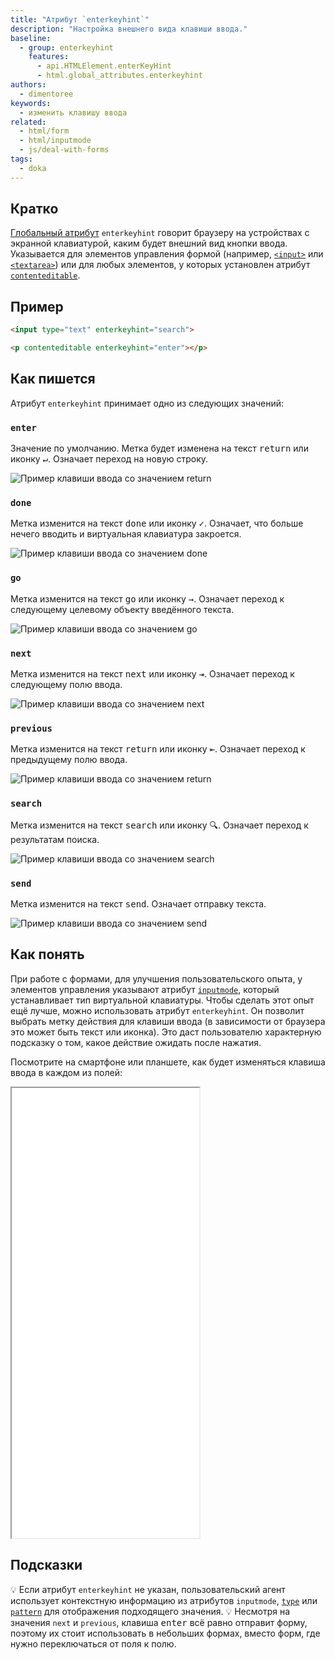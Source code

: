 ```yaml
---
title: "Атрибут `enterkeyhint`"
description: "Настройка внешнего вида клавиши ввода."
baseline:
  - group: enterkeyhint
    features:
      - api.HTMLElement.enterKeyHint
      - html.global_attributes.enterkeyhint
authors:
  - dimentoree
keywords:
  - изменить клавишу ввода
related:
  - html/form
  - html/inputmode
  - js/deal-with-forms
tags:
  - doka
---
```


## Кратко

[Глобальный атрибут](/html/global-attrs/) `enterkeyhint` говорит браузеру на устройствах с экранной клавиатурой, каким будет внешний вид кнопки ввода. Указывается для элементов управления формой (например, [`<input>`](/html/input/) или [`<textarea>`](/html/textarea/)) или для любых элементов, у которых установлен атрибут [`contenteditable`](/html/global-attrs/#contenteditable).

## Пример

```html
<input type="text" enterkeyhint="search">

<p contenteditable enterkeyhint="enter"></p>
```

## Как пишется

Атрибут `enterkeyhint` принимает одно из следующих значений:

### `enter`

Значение по умолчанию. Метка будет изменена на текст <kbd>return</kbd> или иконку <kbd>↵</kbd>. Означает переход на новую строку.

![Пример клавиши ввода со значением return](images/enterkeyhint-enter.png)

### `done`

Метка изменится на текст <kbd>done</kbd> или иконку <kbd>✓</kbd>. Означает, что больше нечего вводить и виртуальная клавиатура закроется.

![Пример клавиши ввода со значением done](images/enterkeyhint-done.png)

### `go`

Метка изменится на текст <kbd>go</kbd> или иконку <kbd>→</kbd>. Означает переход к следующему целевому объекту введённого текста.

![Пример клавиши ввода со значением go](images/enterkeyhint-go.png)

### `next`

Метка изменится на текст <kbd>next</kbd> или иконку <kbd>⇥</kbd>. Означает переход к следующему полю ввода.

![Пример клавиши ввода со значением next](images/enterkeyhint-next.png)

### `previous`

Метка изменится на текст <kbd>return</kbd> или иконку <kbd>⇤</kbd>. Означает переход к предыдущему полю ввода.

![Пример клавиши ввода со значением return](images/enterkeyhint-previous.png)

### `search`

Метка изменится на текст <kbd>search</kbd> или иконку <kbd>🔍</kbd>. Означает переход к результатам поиска.

![Пример клавиши ввода со значением search](images/enterkeyhint-search.png)

### `send`

Метка изменится на текст <kbd>send</kbd>. Означает отправку текста.

![Пример клавиши ввода со значением send](images/enterkeyhint-send.png)

## Как понять

При работе с формами, для улучшения пользовательского опыта, у элементов управления указывают атрибут [`inputmode`](/html/inputmode/), который устанавливает тип виртуальной клавиатуры. Чтобы сделать этот опыт ещё лучше, можно использовать атрибут `enterkeyhint`. Он позволит выбрать метку действия для клавиши ввода (в зависимости от браузера это может быть текст или иконка). Это даст пользователю характерную подсказку о том, какое действие ожидать после нажатия.

Посмотрите на смартфоне или планшете, как будет изменяться клавиша ввода в каждом из полей:

<iframe title="Поля с разными метками клавиши ввода" src="demos/basic/" height="720"></iframe>

## Подсказки

💡 Если атрибут `enterkeyhint` не указан, пользовательский агент использует контекстную информацию из атрибутов `inputmode`, [`type`](/input/#type) или [`pattern`](/html/pattern/) для отображения подходящего значения.
💡 Несмотря на значения `next` и `previous`, клавиша <kbd>enter</kbd> всё равно отправит форму, поэтому их стоит использовать в небольших формах, вместо форм, где нужно переключаться от поля к полю.

